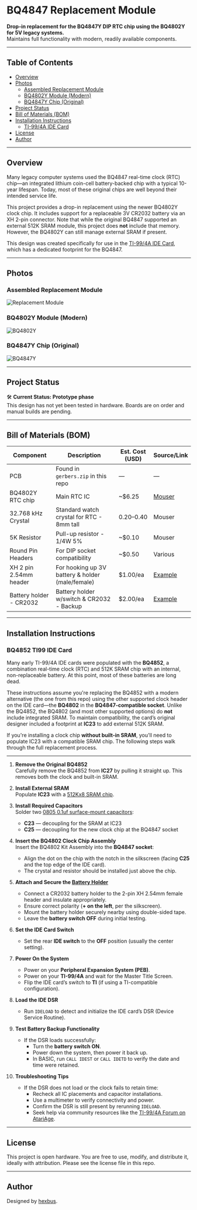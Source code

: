 # BQ4847 Replacement Module

**Drop-in replacement for the BQ4847Y DIP RTC chip using the BQ4802Y for 5V legacy systems.**  
Maintains full functionality with modern, readily available components.

---

## Table of Contents

- [Overview](#overview)
- [Photos](#photos)
  - [Assembled Replacement Module](#assembled-replacement-module)
  - [BQ4802Y Module (Modern)](#bq4802y-module-modern)
  - [BQ4847Y Chip (Original)](#bq4847y-chip-original)
- [Project Status](#project-status)
- [Bill of Materials (BOM)](#bill-of-materials-bom)
- [Installation Instructions](#installation-instructions)
  - [TI-99/4A IDE Card](#bq4852-ti99-ide-card)
- [License](#license)
- [Author](#author)

---

## Overview

Many legacy computer systems used the BQ4847 real-time clock (RTC) chip—an integrated lithium coin-cell battery-backed chip with a typical 10-year lifespan. Today, most of these original chips are well beyond their intended service life.

This project provides a drop-in replacement using the newer BQ4802Y clock chip. It includes support for a replaceable 3V CR2032 battery via an XH 2-pin connector. Note that while the original BQ4847 supported an external 512K SRAM module, this project does **not** include that memory. However, the BQ4802Y can still manage external SRAM if present.

This design was created specifically for use in the [TI-99/4A IDE Card](http://www.mainbyte.com/ti99/ide_card/ide_card.html), which has a dedicated footprint for the BQ4847.

---

## Photos

### Assembled Replacement Module  
![Replacement Module](https://github.com/hexbus/bq4847-replacement/blob/main/front.png)

### BQ4802Y Module (Modern)  
![BQ4802Y](https://github.com/hexbus/bq4847-replacement/blob/main/bq4802.png)

### BQ4847Y Chip (Original)  
![BQ4847Y](https://github.com/hexbus/bq4847-replacement/blob/main/bq4847.png)

---

## Project Status

🛠️ **Current Status: Prototype phase**  
This design has not yet been tested in hardware. Boards are on order and manual builds are pending.

---

## Bill of Materials (BOM)

| Component                 | Description                                      | Est. Cost (USD) | Source/Link |
|--------------------------|--------------------------------------------------|------------------|-------------|
| PCB                      | Found in `gerbers.zip` in this repo              | —                | —           |
| BQ4802Y RTC chip         | Main RTC IC                                      | ~$6.25           | [Mouser](https://www.mouser.com/ProductDetail/Texas-Instruments/BQ4802YPW?qs=YxwvVplHM%2FnrYmh0JbPldA%3D%3D) |
| 32.768 kHz Crystal       | Standard watch crystal for RTC - 8mm tall        | $0.20–$0.40      | Mouser       |
| 5K Resistor              | Pull-up resistor - 1/4W 5%                        | ~$0.10           | Mouser       |
| Round Pin Headers        | For DIP socket compatibility                     | ~$0.50           | Various      |
| XH 2 pin 2.54mm header   | For hooking up 3V battery & holder (male/female) | $1.00/ea         | [Example](https://www.amazon.com/JST-XH-2-54mm-Connector-Silicone-Cables/dp/B0D6KSMK1Q/) |
| Battery holder - CR2032  | Battery holder w/switch & CR2032 - Backup        | $2.00/ea         | [Example](https://www.amazon.com/Alinan-Button-Battery-Storage-Container/dp/B09KTVG1Y5) |

---

## Installation Instructions

### BQ4852 TI99 IDE Card

Many early TI-99/4A IDE cards were populated with the **BQ4852**, a combination real-time clock (RTC) and 512K SRAM chip with an internal, non-replaceable battery. At this point, most of these batteries are long dead.

These instructions assume you're replacing the BQ4852 with a modern alternative (the one from this repo) using the other supported clock header on the IDE card—the **BQ4802** in the **BQ4847-compatible socket**. Unlike the BQ4852, the BQ4802 (and most other supported options) do **not** include integrated SRAM. To maintain compatibility, the card’s original designer included a footprint at **IC23** to add external 512K SRAM.

If you're installing a clock chip **without built-in SRAM**, you'll need to populate IC23 with a compatible SRAM chip. The following steps walk through the full replacement process.

---

1. **Remove the Original BQ4852**  
   Carefully remove the BQ4852 from **IC27** by pulling it straight up. This removes both the clock and built-in SRAM.

2. **Install External SRAM**  
   Populate **IC23** with a [512Kx8 SRAM chip](https://www.mouser.com/ProductDetail/727-CY2148ELL45ZSXIT).

3. **Install Required Capacitors**  
   Solder two [0805 0.1uf surface-mount capacitors](https://www.mouser.com/ProductDetail/KEMET/C0805C104M5RAC7210?qs=sGAEpiMZZMvsSlwiRhF8qsKzCboK%252BzaMcQGghezj1XY%3D):
   - **C23** — decoupling for the SRAM at IC23
   - **C25** — decoupling for the new clock chip at the BQ4847 socket

4. **Insert the BQ4802 Clock Chip Assembly**  
   Insert the BQ4802 Kit Assembly into the **BQ4847 socket**:
   - Align the dot on the chip with the notch in the silkscreen (facing **C25** and the top edge of the IDE card).
   - The crystal and resistor should be installed just above the chip.

5. **Attach and Secure the [Battery Holder](https://www.amazon.com/Alinan-Button-Battery-Storage-Container/dp/B09KTVG1Y5?th=1)**  
   - Connect a CR2032 battery holder to the 2-pin XH 2.54mm female header and insulate appropriately.
   - Ensure correct polarity (**+ on the left**, per the silkscreen).
   - Mount the battery holder securely nearby using double-sided tape.
   - Leave the **battery switch OFF** during initial testing.

6. **Set the IDE Card Switch**  
   - Set the rear **IDE switch** to the **OFF** position (usually the center setting).

7. **Power On the System**  
   - Power on your **Peripheral Expansion System (PEB)**.
   - Power on your **TI-99/4A** and wait for the Master Title Screen.
   - Flip the IDE card’s switch to **TI** (if using a TI-compatible configuration).

8. **Load the IDE DSR**  
   - Run `IDELOAD` to detect and initialize the IDE card’s DSR (Device Service Routine).

9. **Test Battery Backup Functionality**  
   - If the DSR loads successfully:
     - Turn the **battery switch ON**.
     - Power down the system, then power it back up.
     - In BASIC, run `CALL IDEST` or `CALL IDETD` to verify the date and time were retained.

10. **Troubleshooting Tips**  
    - If the DSR does not load or the clock fails to retain time:
      - Recheck all IC placements and capacitor installations.
      - Use a multimeter to verify connectivity and power.
      - Confirm the DSR is still present by rerunning `IDELOAD`.
      - Seek help via community resources like the [TI-99/4A Forum on AtariAge](https://forums.atariage.com/forum/164-ti-994a-computers/).

---

## License

This project is open hardware. You are free to use, modify, and distribute it, ideally with attribution. Please see the license file in this repo.

---

## Author

Designed by [hexbus](https://github.com/hexbus).
